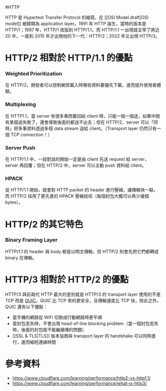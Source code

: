 #HTTP

HTTP 是 Hypertext Transfer Protocol 的縮寫，在 [[OSI Model.draft|OSI model]] 被歸類為 application layer。1991 年 HTTP 誕生，當時的版本是 HTTP/1；1997 年，HTTP/1 改版到 HTTP/1.1，而 HTTP/1.1 一出現就主宰了將近 20 年，一直到 2015 年才出現他的下一代：HTTP/2；2022 年又出現 HTTP/3。

# HTTP/2 相對於 HTTP/1.1 的優點

### Weighted Prioritization

在 HTTP/2，開發者可以控制網頁載入時哪些資料要優先下載，進而提升使用者體驗。

### Multiplexing

在 HTTP1.1，當 server 有很多東西要回給 client 時，只能一個一個送，如果中間有某個送失敗了，還會導致後面的都送不出去；但在 HTTP/2，server 可以「同時」把多筆資料透過多個 data stream 送給 client。（Transport layer 仍然只有一個 TCP connection！）

### Server Push

在 HTTP/1.1 中，一段對話的開始一定是由 client 先送 request 給 server，server 再回覆；但在 HTTP/2 中，server 可以主動 push 資料給 client。

### HPACK

從 HTTP/1.1 開始，就會對 HTTP packet 的 header 進行壓縮，讓傳輸快一點，而 HTTP/2 採用了更先進的 HPACK 壓縮技術（每個封包大概可以再少幾個 bytes）。

# HTTP/2 的其它特色

### Binary Framing Layer

HTTP/1.1 的 header 與 body 都是以明文傳輸，但 HTTP/2 則會先把它們都轉成 binary 在傳輸。

# HTTP/3 相對於 HTTP/2 的優點

HTTP/3 與前兩代 HTTP 最大的差別就是 HTTP/3 的 transport layer 使用的不是 TCP 而是 [QUIC](https://en.wikipedia.org/wiki/QUIC)。QUIC 比 TCP 來的更安全，且傳輸速度比 TCP 快，除此之外，QUIC 還有以下優點：

- 當手機的網路從 WiFi 切換成行動網路時更平順
- 當封包丟失時，不會出現 head-of-line blocking problem（當一個封包丟失時，後面的封包就不能繼續傳的問題）
- [[SSL & TLS|TLS]] 版本協商與 transport layer 的 handshake 可以同時進行，進而縮短連線時間

# 參考資料

- <https://www.cloudflare.com/learning/performance/http2-vs-http1.1/>
- <https://www.cloudflare.com/learning/performance/what-is-http3/>
